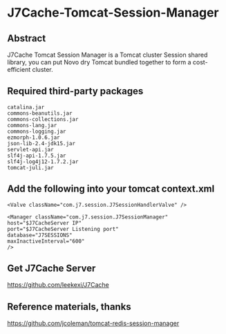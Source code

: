 J7Cache-Tomcat-Session-Manager
==============================
## Abstract
J7Cache Tomcat Session Manager is a Tomcat cluster Session shared library, you can put Novo dry Tomcat bundled together to form a cost-efficient cluster.


## Required third-party packages

```
catalina.jar
commons-beanutils.jar
commons-collections.jar
commons-lang.jar
commons-logging.jar
ezmorph-1.0.6.jar
json-lib-2.4-jdk15.jar
servlet-api.jar
slf4j-api-1.7.5.jar
slf4j-log4j12-1.7.2.jar
tomcat-juli.jar
```

## Add the following into your tomcat context.xml
```
<Valve className="com.j7.session.J7SessionHandlerValve" />

<Manager className="com.j7.session.J7SessionManager" 
host="$J7CacheServer IP"  
port="$J7CacheServer Listening port"  
database="J7SESSIONS"  
maxInactiveInterval="600" 
/>

```

## Get J7Cache Server
https://github.com/leekexi/J7Cache


## Reference materials, thanks
https://github.com/jcoleman/tomcat-redis-session-manager
